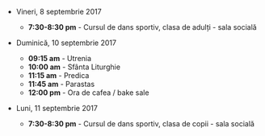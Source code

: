 
* <label>Vineri, 8 septembrie 2017</label>
  * **7:30-8:30 pm** - Cursul de dans sportiv, clasa de adulți - sala socială

* <label>Duminică, 10 septembrie 2017</label>
  * **09:15 am** - Utrenia
  * **10:00 am** - Sfânta Liturghie
  * **11:15 am** - Predica  
  * **11:45 am** - Parastas
  * **12:00 pm** - Ora de cafea / bake sale

* <label>Luni, 11 septembrie 2017</label>
  * **7:30-8:30 pm** - Cursul de dans sportiv, clasa de copii - sala socială